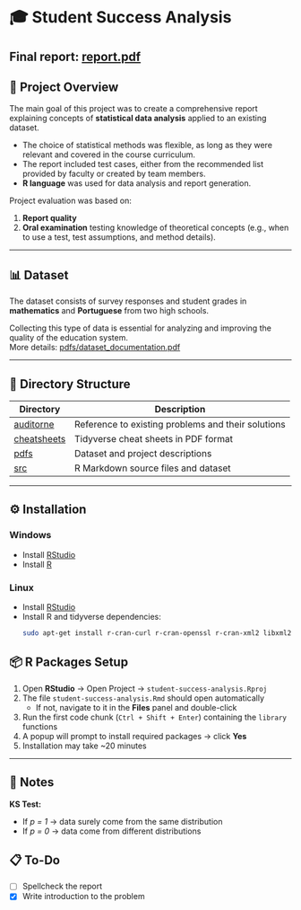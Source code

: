 # 🎓 Student Success Analysis

## Final report: [report.pdf](./report.pdf)

## 📖 Project Overview

The main goal of this project was to create a comprehensive report explaining concepts of **statistical data analysis** applied to an existing dataset.

- The choice of statistical methods was flexible, as long as they were relevant and covered in the course curriculum.
- The report included test cases, either from the recommended list provided by faculty or created by team members.
- **R language** was used for data analysis and report generation.

Project evaluation was based on:

1. **Report quality**
2. **Oral examination** testing knowledge of theoretical concepts (e.g., when to use a test, test assumptions, and method details).

---

## 📊 Dataset

The dataset consists of survey responses and student grades in **mathematics** and **Portuguese** from two high schools.

Collecting this type of data is essential for analyzing and improving the quality of the education system.  
More details: [pdfs/dataset_documentation.pdf](./pdfs/dataset_documentation.pdf)

---

## 📂 Directory Structure

| Directory                     | Description                                        |
| ----------------------------- | -------------------------------------------------- |
| [auditorne](./auditorne/)     | Reference to existing problems and their solutions |
| [cheatsheets](./cheatsheets/) | Tidyverse cheat sheets in PDF format               |
| [pdfs](./pdfs/)               | Dataset and project descriptions                   |
| [src](./src/)                 | R Markdown source files and dataset                |

---

## ⚙️ Installation

### Windows

- Install [RStudio](https://www.rstudio.com/products/rstudio/download/#download)
- Install [R](https://cran.r-project.org/bin/windows/base/)

### Linux

- Install [RStudio](https://www.rstudio.com/products/rstudio/download/#download)
- Install R and tidyverse dependencies:
  ```bash
  sudo apt-get install r-cran-curl r-cran-openssl r-cran-xml2 libxml2-dev
  ```

## 📦 R Packages Setup

1. Open **RStudio** → Open Project → `student-success-analysis.Rproj`
2. The file `student-success-analysis.Rmd` should open automatically
   - If not, navigate to it in the **Files** panel and double-click
3. Run the first code chunk (`Ctrl + Shift + Enter`) containing the `library` functions
4. A popup will prompt to install required packages → click **Yes**
5. Installation may take ~20 minutes

---

## 📝 Notes

**KS Test:**

- If _p = 1_ → data surely come from the same distribution
- If _p = 0_ → data come from different distributions

## 📋 To-Do

- [ ] Spellcheck the report
- [x] Write introduction to the problem
